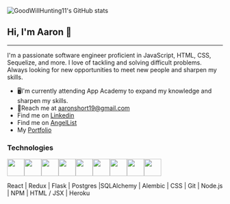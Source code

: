 ![GoodWillHunting11's GitHub stats](https://github-readme-stats.vercel.app/api?username=GoodWillHunting11&show_icons=true&theme=cobalt)

## Hi, I'm Aaron 👋
***

I'm a passionate software engineer proficient in JavaScript, HTML, CSS, Sequelize, and more. I love of tackling and solving difficult problems. Always looking for new opportunities to meet new people and sharpen my skills.

- 🖥️I'm currently attending App Academy to expand my knowledge and sharpen my skills.
- 📧Reach me at aaronshort19@gmail.com
- Find me on [Linkedin](https://www.linkedin.com/in/aaron-short-780446179/)
- Find me on [AngelList](https://angel.co/u/aaron-short-9)
- My [Portfolio](https://goodwillhunting11.github.io/)

### Technologies 

<img 
src="https://cdn.jsdelivr.net/gh/devicons/devicon/icons/react/react-original.svg" height=40/><img 
src="https://cdn.jsdelivr.net/gh/devicons/devicon/icons/redux/redux-original.svg" height=40/><img 
src="https://cdn.jsdelivr.net/gh/devicons/devicon/icons/flask/flask-original.svg" height=40/><img src="https://cdn.jsdelivr.net/gh/devicons/devicon/icons/postgresql/postgresql-original.svg"  height=40/><img src="https://cdn.jsdelivr.net/gh/devicons/devicon/icons/sqlalchemy/sqlalchemy-original.svg"  height=40/><img  
src="https://cdn.jsdelivr.net/gh/devicons/devicon/icons/css3/css3-original.svg"  height=40/><img  
src="https://cdn.jsdelivr.net/gh/devicons/devicon/icons/html5/html5-original.svg"  height=40/><img  
src="https://cdn.jsdelivr.net/gh/devicons/devicon/icons/git/git-original.svg"  height=40/><img  
src="https://cdn.jsdelivr.net/gh/devicons/devicon/icons/vscode/vscode-original.svg"  height=40/>


React | Redux | Flask | Postgres |SQLAlchemy | Alembic | CSS | Git | Node.js | NPM | HTML / JSX | Heroku 

